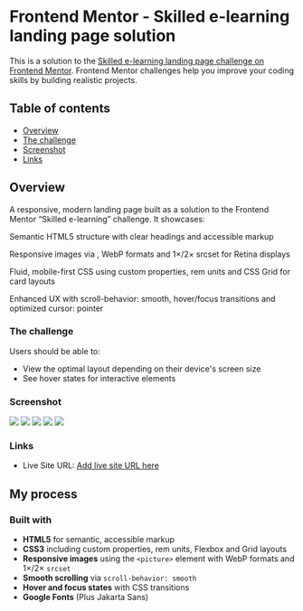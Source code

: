 # Frontend Mentor - Skilled e-learning landing page solution

This is a solution to the [Skilled e-learning landing page challenge on Frontend Mentor](https://www.frontendmentor.io/challenges/skilled-elearning-landing-page-S1ObDrZ8q). Frontend Mentor challenges help you improve your coding skills by building realistic projects.

## Table of contents

-   [Overview](#overview)
-   [The challenge](#the-challenge)
-   [Screenshot](#screenshot)
-   [Links](#links)

## Overview

A responsive, modern landing page built as a solution to the Frontend Mentor “Skilled e-learning” challenge. It showcases:

Semantic HTML5 structure with clear headings and accessible markup

Responsive images via <picture>, WebP formats and 1×/2× srcset for Retina displays

Fluid, mobile-first CSS using custom properties, rem units and CSS Grid for card layouts

Enhanced UX with scroll-behavior: smooth, hover/focus transitions and optimized cursor: pointer

### The challenge

Users should be able to:

-   View the optimal layout depending on their device's screen size
-   See hover states for interactive elements

### Screenshot

![](./screenshot//scr01.png)
![](./screenshot//scr02.png)
![](./screenshot//scr03.png)
![](./screenshot//scr04.png)
![](./screenshot//scr05.png)

### Links

-   Live Site URL: [Add live site URL here](https://silver-brigadeiros-741327.netlify.app/)

## My process

### Built with

-   **HTML5** for semantic, accessible markup
-   **CSS3** including custom properties, rem units, Flexbox and Grid layouts
-   **Responsive images** using the `<picture>` element with WebP formats and 1×/2× `srcset`
-   **Smooth scrolling** via `scroll-behavior: smooth`
-   **Hover and focus states** with CSS transitions
-   **Google Fonts** (Plus Jakarta Sans)
